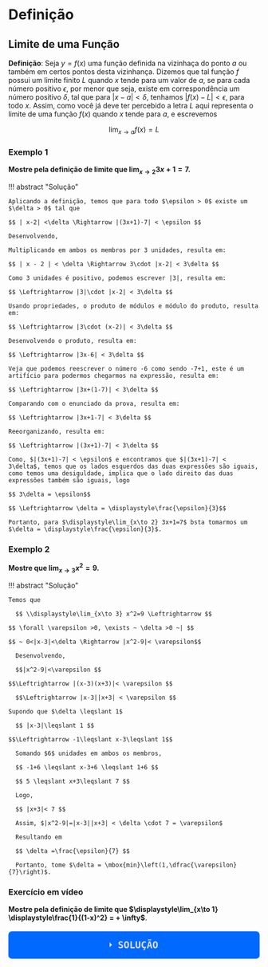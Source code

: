 
# **Definição**

<style>
p.combinado:first-letter { 
	color: #F5843A; 
	font-size:xx-large; 
}
.info {
  background-color: #e7f3fe;
  border-left: 6px solid #2196F3;
}
.success {
  background-color: #ddffdd;
  border-left: 6px solid #4CAF50;
}

.danger {
  background-color: #ffdddd;
  border-left: 6px solid #f44336;
}
</style>


<style>
p.combinado:first-letter { 
	color: #F5843A; 
	font-size:xx-large; 
}

.button {
  border-radius: 20px;
  background-color: #009688;
  border: none;
  color: #FFFFFF;
  text-align: center;
  font-size: 15px;
  padding: 10px;
  width: 150px;
  transition: all 0.5s;
  cursor: pointer;
  margin: 5px;
}


.button span {
  cursor: pointer;
  display: inline-block;
  position: relative;
  transition: 0.5s;
}

.button span:after {
  content: '\00bb';
  position: absolute;
  opacity: 0;
  top: 0;
  right: -20px;
  transition: 0.5s;
}

.button:hover span {
  padding-right: 25px;
}

.button:hover span:after {
  opacity: 1;
  right: 0;
}	

/** AVISOS **/
.card {
  box-shadow: 0 4px 8px 0 rgba(0,0,0,0.2);
  transition: 0.3s;
  border-radius: 50px;
}

.card:hover {
  box-shadow: 0 8px 16px 0 rgba(0,0,0,0.2);
}

.alert {
  padding: 12px;
  background-color: #f44336;
  color: white;
  border-radius: 50px;
}

.success {
  padding: 12px;
  background-color: #6BBD6E;
  color: white;
  border-radius: 50px;
}

.info {
  padding: 12px;
  background-color: #47A8F5;
  color: white;
  border-radius: 50px;
}

.warning {
  padding: 12px;
  background-color: #FFAA2C;
  color: white;
  border-radius: 50px;
}

.closebtn {
  margin-left: 25px;
  color: white;
  font-weight: bold;
  float: right;
  font-size: 22px;
  line-height: 25px;
  cursor: pointer;
  transition: 0.3s;
}

.closebtn:hover {
  color: black;
}

/** ANOTAÇÕES **/

.atencao {
  background-color: #ffdddd;
  border-left: 6px solid #f44336;
  margin-bottom: 15px;
  padding: 4px 12px;
}

.sucesso {
  background-color: #ddffdd;
  border-left: 6px solid #4CAF50;
  margin-bottom: 15px;
  padding: 4px 12px;
}

.informacao {
  background-color: #e7f3fe;
  border-left: 6px solid #2196F3;
  margin-bottom: 15px;
  padding: 4px 12px;
}


.atento {
  background-color: #ffffcc;
  border-left: 6px solid #ffeb3b;
  margin-bottom: 15px;
  padding: 4px 12px;
}


input[type='checkbox'] { display: none; } .wrap-collabsible { margin: 1.2rem 0; } .lbl-toggle { display: block; font-weight: bold; font-family: monospace; font-size: 1.2rem; text-transform: uppercase; text-align: center; padding: 1rem; color: #DDD; background: #0069ff; cursor: pointer; border-radius: 7px; transition: all 0.25s ease-out; } .lbl-toggle:hover { color: #FFF; } .lbl-toggle::before { content: ' '; display: inline-block; border-top: 5px solid transparent; border-bottom: 5px solid transparent; border-left: 5px solid currentColor; vertical-align: middle; margin-right: .7rem; transform: translateY(-2px); transition: transform .2s ease-out; } .toggle:checked+.lbl-toggle::before { transform: rotate(90deg) translateX(-3px); } .collapsible-content { max-height: 0px; overflow: hidden; transition: max-height .25s ease-in-out; } .toggle:checked + .lbl-toggle + .collapsible-content { max-height: 350px; } .toggle:checked+.lbl-toggle { border-bottom-right-radius: 0; border-bottom-left-radius: 0; } .collapsible-content .content-inner { background: rgba(0, 105, 255, .2); border-bottom: 1px solid rgba(0, 105, 255, .45); border-bottom-left-radius: 7px; border-bottom-right-radius: 7px; padding: .5rem 1rem; } .collapsible-content p { margin-bottom: 0; }
</style>

<!-- 
![Legenda](../imagens/capitulo.png)
--> 






<!-- 
<div class="card">
<div class="info">
  <span class="closebtn" onclick="this.parentElement.style.display='none';">&times;</span> 
  <strong>Informe:</strong> Modelo de informe</a>
</div>
</div>
-->

## Limite de uma Função 

**Definição**: Seja $y = f(x)$ uma função definida na vizinhaça do ponto $a$ ou também em certos pontos desta
vizinhança. Dizemos que tal função $f$ possui um limite finito $L$ quando $x$ tende para um valor de $a$, se para cada número positivo $\epsilon$, por menor que seja, existe em correspondência um número positivo $\delta$, tal que para $|x-a| < \delta$, tenhamos $|f(x)-L| < \epsilon$, para todo $x$. Assim, como você já deve ter percebido a letra $L$ aqui representa o limite de uma função $f(x)$ quando $x$ tende para $a$, e escrevemos 

$$ \displaystyle\lim_{x\to a} f(x) = L $$ 

### Exemplo 1 

**Mostre pela definição de limite que $\displaystyle\lim_{x\to 2} 3x+1=7.$**


!!! abstract "Solução"
    
    Aplicando a definição, temos que para todo $\epsilon > 0$ existe um $\delta > 0$ tal que 

    $$ | x-2| <\delta \Rightarrow |(3x+1)-7| < \epsilon $$ 

    Desenvolvendo, 

    Multiplicando em ambos os membros por 3 unidades, resulta em: 
  
    $$ | x - 2 | < \delta \Rightarrow 3\cdot |x-2| < 3\delta $$ 

    Como 3 unidades é positivo, podemos escrever |3|, resulta em: 

    $$ \Leftrightarrow |3|\cdot |x-2| < 3\delta $$ 

    Usando propriedades, o produto de módulos e módulo do produto, resulta em: 

    $$ \Leftrightarrow |3\cdot (x-2)| < 3\delta $$ 

    Desenvolvendo o produto, resulta em: 

    $$ \Leftrightarrow |3x-6| < 3\delta $$ 

    Veja que podemos reescrever o número -6 como sendo -7+1, este é um artifício para podermos chegarmos na expressão, resulta em: 

    $$ \Leftrightarrow |3x+(1-7)| < 3\delta $$ 

    Comparando com o enunciado da prova, resulta em: 

    $$ \Leftrightarrow |3x+1-7| < 3\delta $$

    Reeorganizando, resulta em: 

    $$ \Leftrightarrow |(3x+1)-7| < 3\delta $$ 

    Como, $|(3x+1)-7| < \epsilon$ e encontramos que $|(3x+1)-7| < 3\delta$, temos que os lados esquerdos das duas expressões são iguais, como temos uma desiguldade, implica que o lado direito das duas expressões também são iguais, logo 

    $$ 3\delta = \epsilon$$ 

    $$ \Leftrightarrow \delta = \displaystyle\frac{\epsilon}{3}$$

    Portanto, para $\displaystyle\lim_{x\to 2} 3x+1=7$ bsta tomarmos um $\delta = \displaystyle\frac{\epsilon}{3}$.

### Exemplo 2 


**Mostre que $\displaystyle\lim_{x\to 3} x^2=9$.**


!!! abstract "Solução"

    Temos que 
	
	  $$ \\displaystyle\lim_{x\to 3} x^2=9 \Leftrightarrow $$ 
    
    $$ \forall \varepsilon >0, \exists ~ \delta >0 ~| $$
    
    $$ ~ 0<|x-3|<\delta \Rightarrow |x^2-9|< \varepsilon$$ 
	
	  Desenvolvendo, 
	
	  $$|x^2-9|<\varepsilon $$ 
    
    $$\Leftrightarrow |(x-3)(x+3)|< \varepsilon $$ 
	
	  $$\Leftrightarrow |x-3||x+3| < \varepsilon $$ 

    Supondo que $\delta \leqslant 1$
	
	  $$ |x-3|\leqslant 1 $$ 
    
    $$\Leftrightarrow -1\leqslant x-3\leqslant 1$$ 

	  Somando $6$ unidades em ambos os membros, 
	
	  $$ -1+6 \leqslant x-3+6 \leqslant 1+6 $$ 
	
	  $$ 5 \leqslant x+3\leqslant 7 $$ 
	
	  Logo, 
	
	  $$ |x+3|< 7 $$ 
	
	  Assim, $|x^2-9|=|x-3||x+3| < \delta \cdot 7 = \varepsilon$
	
	  Resultando em 
	
	  $$ \delta =\frac{\epsilon}{7} $$ 
	
	  Portanto, tome $\delta = \mbox{min}\left(1,\dfrac{\varepsilon}{7}\right)$.


### Exercício em vídeo

**Mostre pela definição de limite que $\displaystyle\lim_{x\to 1} \displaystyle\frac{1}{(1-x)^2} = + \infty$**.
<div class="wrap-collabsible"> <input id="collapsible" class="toggle" type="checkbox"> <label for="collapsible" class="lbl-toggle">Solução</label>
<div class="collapsible-content">
<div class="content-inner">
<p style="text-align: center;">
    <iframe width="720" height="345" src="https://www.youtube.com/embed/wk7SOi2bgXQ"></iframe>
    </p>
</div>
</div>
</div>


<!-- 
!!! tip "Videoaula 1"
    <p style="text-align: center;">
    <iframe width="720" height="345" src="https://www.youtube.com/embed/kJYLWFwfL80"></iframe>
    </p>

!!! abstract "Instalação dos programas MiKTeX e TeXstudio"
    
    **Instalação do TeXstudio**: 

    Acesse texstudio.org ou digite no seu navegador de preferência, ou seja, dá um google em "texstudio", normalmente é o primeiro resultado que aparece na pesquisa. 

    Ao clicar, você será levado a página de baixar em função do seu sistema operacional. Basta clicar e aguardar o download. 


## Fundamento legal - obrigatoriedade

<p style="text-align: justify;">
A determinação legal decorre do artigo 67 da Lei 8.666/93. O Artigo 58, inciso III da citada Lei
assegura à Administração a prerrogativa de fiscalizar os contratos.

</p>
-->




